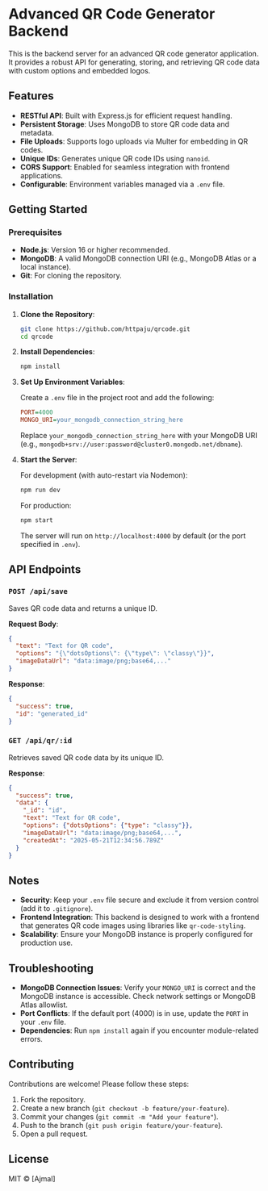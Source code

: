 # Advanced QR Code Generator Backend

This is the backend server for an advanced QR code generator application. It provides a robust API for generating, storing, and retrieving QR code data with custom options and embedded logos.

## Features

- **RESTful API**: Built with Express.js for efficient request handling.
- **Persistent Storage**: Uses MongoDB to store QR code data and metadata.
- **File Uploads**: Supports logo uploads via Multer for embedding in QR codes.
- **Unique IDs**: Generates unique QR code IDs using `nanoid`.
- **CORS Support**: Enabled for seamless integration with frontend applications.
- **Configurable**: Environment variables managed via a `.env` file.

## Getting Started

### Prerequisites

- **Node.js**: Version 16 or higher recommended.
- **MongoDB**: A valid MongoDB connection URI (e.g., MongoDB Atlas or a local instance).
- **Git**: For cloning the repository.

### Installation

1. **Clone the Repository**:

   ```bash
   git clone https://github.com/httpaju/qrcode.git
   cd qrcode
   ```

2. **Install Dependencies**:

   ```bash
   npm install
   ```

3. **Set Up Environment Variables**:

   Create a `.env` file in the project root and add the following:

   ```ini
   PORT=4000
   MONGO_URI=your_mongodb_connection_string_here
   ```

   Replace `your_mongodb_connection_string_here` with your MongoDB URI (e.g., `mongodb+srv://user:password@cluster0.mongodb.net/dbname`).

4. **Start the Server**:

   For development (with auto-restart via Nodemon):

   ```bash
   npm run dev
   ```

   For production:

   ```bash
   npm start
   ```

   The server will run on `http://localhost:4000` by default (or the port specified in `.env`).

## API Endpoints

### `POST /api/save`

Saves QR code data and returns a unique ID.

**Request Body**:

```json
{
  "text": "Text for QR code",
  "options": "{\"dotsOptions\": {\"type\": \"classy\"}}",
  "imageDataUrl": "data:image/png;base64,..."
}
```

**Response**:

```json
{
  "success": true,
  "id": "generated_id"
}
```

### `GET /api/qr/:id`

Retrieves saved QR code data by its unique ID.

**Response**:

```json
{
  "success": true,
  "data": {
    "_id": "id",
    "text": "Text for QR code",
    "options": {"dotsOptions": {"type": "classy"}},
    "imageDataUrl": "data:image/png;base64,...",
    "createdAt": "2025-05-21T12:34:56.789Z"
  }
}
```

## Notes

- **Security**: Keep your `.env` file secure and exclude it from version control (add it to `.gitignore`).
- **Frontend Integration**: This backend is designed to work with a frontend that generates QR code images using libraries like `qr-code-styling`.
- **Scalability**: Ensure your MongoDB instance is properly configured for production use.

## Troubleshooting

- **MongoDB Connection Issues**: Verify your `MONGO_URI` is correct and the MongoDB instance is accessible. Check network settings or MongoDB Atlas allowlist.
- **Port Conflicts**: If the default port (4000) is in use, update the `PORT` in your `.env` file.
- **Dependencies**: Run `npm install` again if you encounter module-related errors.

## Contributing

Contributions are welcome! Please follow these steps:

1. Fork the repository.
2. Create a new branch (`git checkout -b feature/your-feature`).
3. Commit your changes (`git commit -m "Add your feature"`).
4. Push to the branch (`git push origin feature/your-feature`).
5. Open a pull request.

## License

MIT © [Ajmal]
